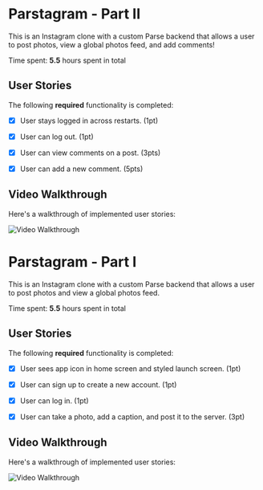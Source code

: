 # Parstagram - Part II

This is an Instagram clone with a custom Parse backend that allows a user to post photos, view a global photos feed, and add comments!

Time spent: **5.5** hours spent in total

## User Stories

The following **required** functionality is completed:

- [x] User stays logged in across restarts. (1pt)
- [x] User can log out. (1pt)
- [x] User can view comments on a post. (3pts)
- [x] User can add a new comment. (5pts)


## Video Walkthrough

Here's a walkthrough of implemented user stories:

<img src='http://g.recordit.co/DVyX94nXp3.gif' title='Video Walkthrough' width='' alt='Video Walkthrough' />

# Parstagram - Part I

This is an Instagram clone with a custom Parse backend that allows a user to post photos and view a global photos feed.

Time spent: **5.5** hours spent in total

## User Stories

The following **required** functionality is completed:

- [x] User sees app icon in home screen and styled launch screen. (1pt)
- [x] User can sign up to create a new account. (1pt)
- [x] User can log in. (1pt)
- [x] User can take a photo, add a caption, and post it to the server. (3pt)


## Video Walkthrough

Here's a walkthrough of implemented user stories:

<img src='http://g.recordit.co/7SQ0agk8OW.gif' title='Video Walkthrough' width='' alt='Video Walkthrough' />
